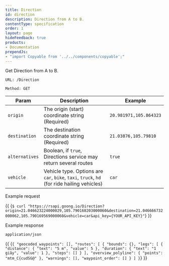 ```yaml
---
title: Direction
id: direction
description: Direction from A to B.
contentType: specification
order: 1
layout: page
hideFeedback: true
products:
- Documentation
prependJs:
- "import Copyable from '../../components/copyable';"
---
```

Get Direction from A to B.  

`URL: /Direction`

`Method: GET`

| Param          | Description                                                                                | Example                |
|----------------|--------------------------------------------------------------------------------------------|------------------------|
| `origin`       | The origin (start) coordinate string (Required)                                            | `20.981971,105.864323` |
| `destination`  | The destination coordinate string (Required)                                               | `21.03876,105.79810`   |
| `alternatives` | Boolean, if `true`, Directions service may return several routes                           | `true`                 |
| `vehicle`      | Vehicle type. Options are `car`, `bike`, `taxi`, `truck`, `hd` (for ride hailing vehicles) | `car`                  |

Example request

{{
    <Copyable lang="javascript">
      {`$ curl "https://rsapi.goong.io/Direction?origin=21.046623224000029,105.790168203000060&destination=21.046666732000062,105.790169569000060&vehicle=car&api_key={YOUR_API_KEY}"`}
    </Copyable>
}}

Example response

`application/json`

{{
    <Copyable lang="javascript">{`
{
  "geocoded_waypoints": [],
  "routes": [
    {
      "bounds": {},
      "legs": [
        {
          "distance": {
            "text": "5 m",
            "value": 5
          },
          "duration": {
            "text": "1 giây",
            "value": 1
          },
          "steps": []
        }
      ],
      "overview_polyline": {
        "points": "mtm_C{cudSG@"
      },
      "warnings": [],
      "waypoint_order": []
    }
  ]
}
  `}</Copyable>
}}